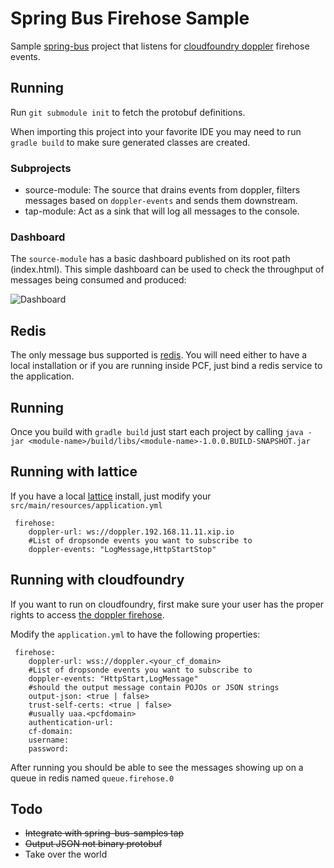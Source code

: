 # Spring Bus Firehose Sample

Sample [spring-bus](http://github.com/spring-projects/spring-bus) project that listens for [cloudfoundry doppler](https://github.com/cloudfoundry/loggregator) firehose events.

## Running

Run `git submodule init` to fetch the protobuf definitions. 

When importing this project into your favorite IDE you may need to run `gradle build` to make sure generated classes are created.

### Subprojects

* source-module: The source that drains events from doppler, filters messages based on `doppler-events` and sends them downstream.
* tap-module: Act as a sink that will log all messages to the console. 


### Dashboard

The `source-module` has a basic dashboard published on its root path (index.html). This simple dashboard can be used to check the throughput
 of messages being consumed and produced:
 
 ![Dashboard](https://cloud.githubusercontent.com/assets/803893/8174506/48205150-13ab-11e5-8f3a-8e553ca29e34.png)

## Redis

The only message bus supported is [redis](http://redis.io). You will need either to have a local installation or if you are running inside PCF, just bind a redis service to the application. 

## Running

Once you build with `gradle build` just start each project by calling `java -jar <module-name>/build/libs/<module-name>-1.0.0.BUILD-SNAPSHOT.jar`

## Running with lattice

If you have a local [lattice](http://lattice.cf) install, just modify your `src/main/resources/application.yml`

```
 firehose:
    doppler-url: ws://doppler.192.168.11.11.xip.io
    #List of dropsonde events you want to subscribe to
    doppler-events: "LogMessage,HttpStartStop"
```

## Running with cloudfoundry

If you want to run on cloudfoundry, first make sure your user has the proper rights to access [the doppler firehose](www.cloudcredo.com/cloud-foundry-firehose-and-friends/).

Modify the `application.yml` to have the following properties:

```
 firehose:
    doppler-url: wss://doppler.<your_cf_domain>
    #List of dropsonde events you want to subscribe to
    doppler-events: "HttpStart,LogMessage"
    #should the output message contain POJOs or JSON strings
    output-json: <true | false>
    trust-self-certs: <true | false>
    #usually uaa.<pcfdomain>
    authentication-url:
    cf-domain:
    username:
    password:
```

After running you should be able to see the messages showing up on a queue in redis named `queue.firehose.0`

## Todo

* ~~Integrate with spring-bus-samples tap~~
* ~~Output JSON not binary protobuf~~
* Take over the world


